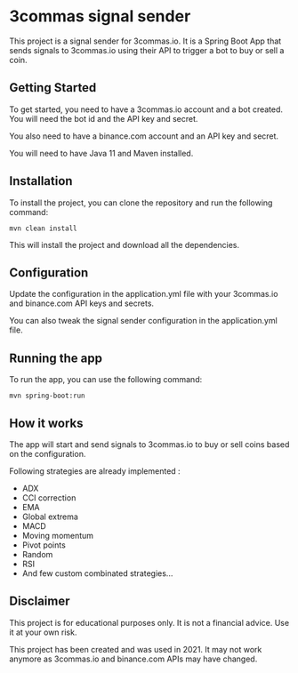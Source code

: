 # 3commas signal sender

This project is a signal sender for 3commas.io. It is a Spring Boot App that sends signals to 3commas.io using their API to trigger a bot to buy or sell a coin.

## Getting Started

To get started, you need to have a 3commas.io account and a bot created. You will need the bot id and the API key and secret.

You also need to have a binance.com account and an API key and secret.

You will need to have Java 11 and Maven installed.

## Installation

To install the project, you can clone the repository and run the following command:

```
mvn clean install
```

This will install the project and download all the dependencies.

## Configuration

Update the configuration in the application.yml file with your 3commas.io and binance.com API keys and secrets.

You can also tweak the signal sender configuration in the application.yml file.

## Running the app

To run the app, you can use the following command:

```
mvn spring-boot:run
```

## How it works

The app will start and send signals to 3commas.io to buy or sell coins based on the configuration.

Following strategies are already implemented : 
- ADX
- CCI correction
- EMA
- Global extrema
- MACD
- Moving momentum
- Pivot points
- Random
- RSI
- And few custom combinated strategies...

## Disclaimer

This project is for educational purposes only. It is not a financial advice. Use it at your own risk.

This project has been created and was used in 2021. It may not work anymore as 3commas.io and binance.com APIs may have changed.

